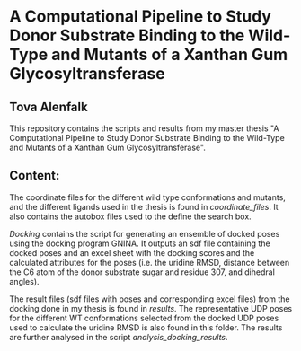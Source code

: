 # A Computational Pipeline to Study Donor Substrate Binding to the Wild-Type and Mutants of a Xanthan Gum Glycosyltransferase

## Tova Alenfalk
This repository contains the scripts and results from my master thesis "A Computational Pipeline to Study Donor Substrate Binding to the Wild-Type and Mutants of a Xanthan Gum Glycosyltransferase". 

## Content:
The coordinate files for the different wild type conformations and mutants, and the different ligands used in the thesis is found in *coordinate_files*. It also contains the autobox files used to the define the search box. 

*Docking* contains the script for generating an ensemble of docked poses using the docking program GNINA. It outputs an sdf file containing the docked poses and an excel sheet with the docking scores and the calculated attributes for the poses (i.e. the uridine RMSD, distance between the C6 atom of the donor substrate sugar and residue 307, and dihedral angles).

The result files (sdf files with poses and corresponding excel files) from the docking done in my thesis is found in *results*. The representative UDP poses for the different WT conformations selected from the docked UDP poses used to calculate the uridine RMSD is also found in this folder. The results are further analysed in the script *analysis_docking_results*.
